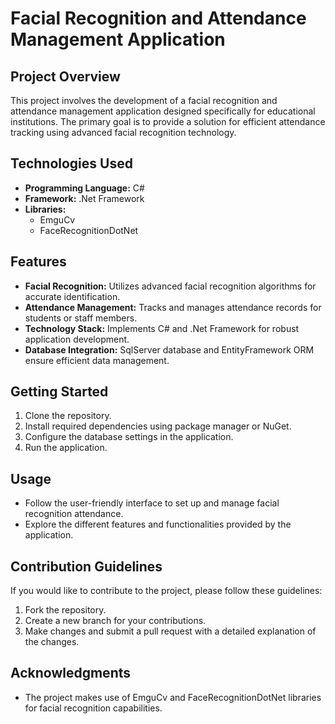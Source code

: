 # Facial Recognition and Attendance Management Application

## Project Overview

This project involves the development of a facial recognition and attendance management application designed specifically for educational institutions. The primary goal is to provide a solution for efficient attendance tracking using advanced facial recognition technology.

## Technologies Used

- **Programming Language:** C#
- **Framework:** .Net Framework
- **Libraries:**
  - EmguCv
  - FaceRecognitionDotNet

## Features

- **Facial Recognition:** Utilizes advanced facial recognition algorithms for accurate identification.
- **Attendance Management:** Tracks and manages attendance records for students or staff members.
- **Technology Stack:** Implements C# and .Net Framework for robust application development.
- **Database Integration:** SqlServer database and EntityFramework ORM ensure efficient data management.

## Getting Started

1. Clone the repository.
2. Install required dependencies using package manager or NuGet.
3. Configure the database settings in the application.
4. Run the application.

## Usage

- Follow the user-friendly interface to set up and manage facial recognition attendance.
- Explore the different features and functionalities provided by the application.

## Contribution Guidelines

If you would like to contribute to the project, please follow these guidelines:

1. Fork the repository.
2. Create a new branch for your contributions.
3. Make changes and submit a pull request with a detailed explanation of the changes.


## Acknowledgments

- The project makes use of EmguCv and FaceRecognitionDotNet libraries for facial recognition capabilities.

